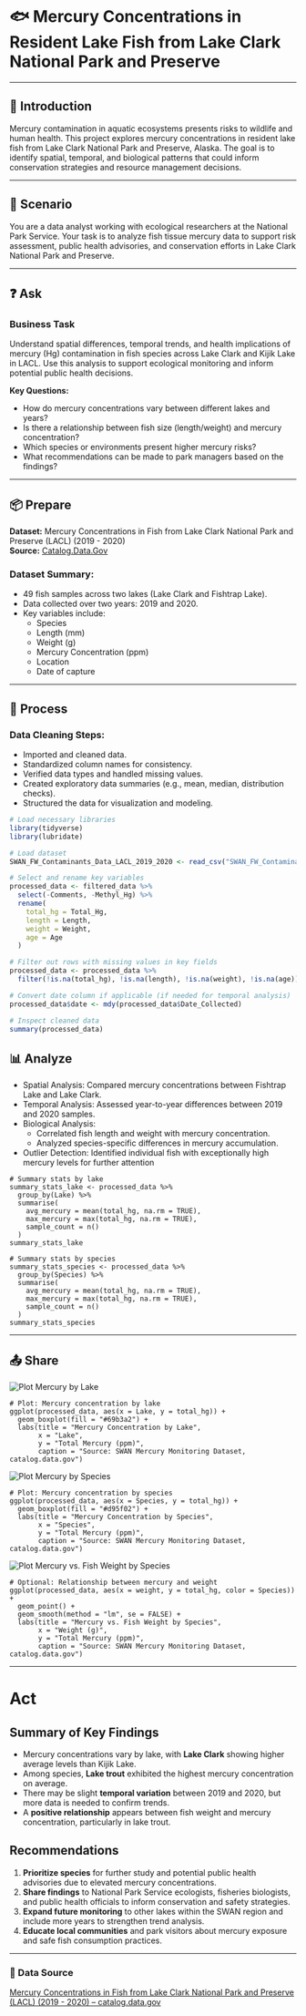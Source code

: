 # 🐟 Mercury Concentrations in Resident Lake Fish from Lake Clark National Park and Preserve



---

## 📖 Introduction
Mercury contamination in aquatic ecosystems presents risks to wildlife and human health. This project explores mercury concentrations in resident lake fish from Lake Clark National Park and Preserve, Alaska. The goal is to identify spatial, temporal, and biological patterns that could inform conservation strategies and resource management decisions.

---

## 🎯 Scenario
You are a data analyst working with ecological researchers at the National Park Service. Your task is to analyze fish tissue mercury data to support risk assessment, public health advisories, and conservation efforts in Lake Clark National Park and Preserve.

---

## ❓ Ask

### Business Task
Understand spatial differences, temporal trends, and health implications of mercury (Hg) contamination in fish species across Lake Clark and Kijik Lake in LACL. Use this analysis to support ecological monitoring and inform potential public health decisions.

**Key Questions:**  
* How do mercury concentrations vary between different lakes and years?
* Is there a relationship between fish size (length/weight) and mercury concentration?
* Which species or environments present higher mercury risks?
* What recommendations can be made to park managers based on the findings?

---

## 📦 Prepare 
**Dataset:** Mercury Concentrations in Fish from Lake Clark National Park and Preserve (LACL) (2019 - 2020)  
**Source:** [Catalog.Data.Gov](https://catalog.data.gov/dataset/mercury-concentrations-in-resident-lake-fish-sampled-from-lake-clark-national-park-and-pre)

### Dataset Summary:
* 49 fish samples across two lakes (Lake Clark and Fishtrap Lake).
* Data collected over two years: 2019 and 2020.
* Key variables include:
   * Species
   * Length (mm)
   * Weight (g)
   * Mercury Concentration (ppm)
   * Location
   * Date of capture

---

## 🧹 Process

### Data Cleaning Steps:
* Imported and cleaned data.
* Standardized column names for consistency.
* Verified data types and handled missing values.
* Created exploratory data summaries (e.g., mean, median, distribution checks).
* Structured the data for visualization and modeling.

```r
# Load necessary libraries
library(tidyverse)
library(lubridate)

# Load dataset
SWAN_FW_Contaminants_Data_LACL_2019_2020 <- read_csv("SWAN_FW_Contaminants_Data_LACL_2019_2020.csv")

# Select and rename key variables
processed_data <- filtered_data %>%
  select(-Comments, -Methyl_Hg) %>%
  rename(
    total_hg = Total_Hg,
    length = Length,
    weight = Weight,
    age = Age
  )

# Filter out rows with missing values in key fields
processed_data <- processed_data %>%
  filter(!is.na(total_hg), !is.na(length), !is.na(weight), !is.na(age))

# Convert date column if applicable (if needed for temporal analysis)
processed_data$date <- mdy(processed_data$Date_Collected)

# Inspect cleaned data
summary(processed_data)

```

## 📊 Analyze
* Spatial Analysis: Compared mercury concentrations between Fishtrap Lake and Lake Clark.
* Temporal Analysis: Assessed year-to-year differences between 2019 and 2020 samples.
* Biological Analysis:
  * Correlated fish length and weight with mercury concentration.
  * Analyzed species-specific differences in mercury accumulation.
* Outlier Detection: Identified individual fish with exceptionally high mercury levels for further attention

```{r}
# Summary stats by lake
summary_stats_lake <- processed_data %>%
  group_by(Lake) %>%
  summarise(
    avg_mercury = mean(total_hg, na.rm = TRUE),
    max_mercury = max(total_hg, na.rm = TRUE),
    sample_count = n()
  )
summary_stats_lake

# Summary stats by species
summary_stats_species <- processed_data %>%
  group_by(Species) %>%
  summarise(
    avg_mercury = mean(total_hg, na.rm = TRUE),
    max_mercury = max(total_hg, na.rm = TRUE),
    sample_count = n()
  )
summary_stats_species
```

---

## 📤 Share

![Plot Mercury by Lake](https://github.com/ssagastume11/Mercury-Concentrations-in-Resident-Lake-Fish/blob/main/plot_mercury_by_lake.png)
```{r}
# Plot: Mercury concentration by lake
ggplot(processed_data, aes(x = Lake, y = total_hg)) +
  geom_boxplot(fill = "#69b3a2") +
  labs(title = "Mercury Concentration by Lake",
       x = "Lake",
       y = "Total Mercury (ppm)",
       caption = "Source: SWAN Mercury Monitoring Dataset, catalog.data.gov")
```

![Plot Mercury by Species](https://github.com/ssagastume11/Mercury-Concentrations-in-Resident-Lake-Fish/blob/main/plot_mercury_by_species_v2.png)
```{r}
# Plot: Mercury concentration by species
ggplot(processed_data, aes(x = Species, y = total_hg)) +
  geom_boxplot(fill = "#d95f02") +
  labs(title = "Mercury Concentration by Species",
       x = "Species",
       y = "Total Mercury (ppm)",
       caption = "Source: SWAN Mercury Monitoring Dataset, catalog.data.gov")
```

![Plot Mercury vs. Fish Weight by Species](https://github.com/ssagastume11/Mercury-Concentrations-in-Resident-Lake-Fish/blob/main/plot_mercury_vs_weight_species_v2.png)
```{r}
# Optional: Relationship between mercury and weight
ggplot(processed_data, aes(x = weight, y = total_hg, color = Species)) +
  geom_point() +
  geom_smooth(method = "lm", se = FALSE) +
  labs(title = "Mercury vs. Fish Weight by Species",
       x = "Weight (g)",
       y = "Total Mercury (ppm)",
       caption = "Source: SWAN Mercury Monitoring Dataset, catalog.data.gov")
```

---

# Act
## Summary of Key Findings
- Mercury concentrations vary by lake, with **Lake Clark** showing higher average levels than Kijik Lake.
- Among species, **Lake trout** exhibited the highest mercury concentration on average.
- There may be slight **temporal variation** between 2019 and 2020, but more data is needed to confirm trends.
- A **positive relationship** appears between fish weight and mercury concentration, particularly in lake trout.

## Recommendations
1. **Prioritize species** for further study and potential public health advisories due to elevated mercury concentrations.
2. **Share findings** to National Park Service ecologists, fisheries biologists, and public health officials to inform conservation and safety strategies.
3. **Expand future monitoring** to other lakes within the SWAN region and include more years to strengthen trend analysis.
4. **Educate local communities** and park visitors about mercury exposure and safe fish consumption practices.

---

### 🔗 Data Source
[Mercury Concentrations in Fish from Lake Clark National Park and Preserve (LACL) (2019 - 2020) – catalog.data.gov](https://catalog.data.gov/dataset/mercury-concentrations-in-resident-lake-fish-sampled-from-lake-clark-national-park-and-pre)
